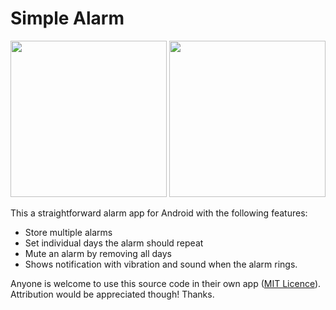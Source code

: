 # Simple Alarm

<img src="https://raw.githubusercontent.com/PPartisan/Simple-Alarms/master/images/Screenshot_1483542026.png" data-canonical-src="https://raw.githubusercontent.com/PPartisan/Simple-Alarms/master/images/Screenshot_1483542026.png" width="250" /> <img src="https://raw.githubusercontent.com/PPartisan/Simple-Alarms/master/images/Screenshot_1483542049.png" data-canonical-src="https://raw.githubusercontent.com/PPartisan/Simple-Alarms/master/images/Screenshot_1483542049.png" width="250" />

This a straightforward alarm app for Android with the following features:

* Store multiple alarms
* Set individual days the alarm should repeat
* Mute an alarm by removing all days
* Shows notification with vibration and sound when the alarm rings.

Anyone is welcome to use this source code in their own app ([MIT Licence](https://github.com/PPartisan/Simple-Alarms/blob/master/LICENCE)). Attribution would be appreciated though! Thanks.
